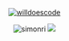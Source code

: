 <p align="center"> <a href="https://github.com/ryo-ma/github-profile-trophy"><img src="https://github-profile-trophy.vercel.app/?username=simonri&theme=onedark&margin-w=15&margin-h=15&column=7" alt="willdoescode" /></a> </p>

<div align="center">
  <img src="https://github-readme-stats.vercel.app/api?username=simonri&count_private=true&include_all_commits=true&theme=onedark" alt="simonri" />
  <img src="https://github-readme-stats.vercel.app/api/top-langs/?username=simonri&layout=compact&theme=onedark&langs_count=30" />
</div>
